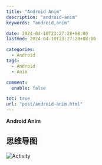 ```yaml
---
title: "Android Anim"
description: "android-anim"
keywords: "android,anim"

date: 2024-04-10T23:27:28+08:00
lastmod: 2024-04-10T23:27:28+08:00

categories:
  - Android
tags:
  - Android
  - Anim

comment:
  enable: false

toc: true
url: "post/android-anim.html"
---
```


**Android Anim**

<!--more-->

## 思维导图
![Activity](/imgs/android-anim.png)

